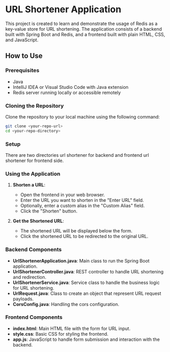 # URL Shortener Application

This project is created to learn and demonstrate the usage of Redis as a key-value store for URL shortening. The application consists of a backend built with Spring Boot and Redis, and a frontend built with plain HTML, CSS, and JavaScript.

## How to Use

### Prerequisites

- Java
- IntelliJ IDEA or Visual Studio Code with Java extension
- Redis server running locally or accessible remotely

### Cloning the Repository

Clone the repository to your local machine using the following command:

```sh
git clone <your-repo-url>
cd <your-repo-directory>
```

### Setup
There are two directories url shortener for backend and frontend url shortener for frontend side.

### Using the Application

1. **Shorten a URL**:
   - Open the frontend in your web browser.
   - Enter the URL you want to shorten in the "Enter URL" field.
   - Optionally, enter a custom alias in the "Custom Alias" field.
   - Click the "Shorten" button.

2. **Get the Shortened URL**:
   - The shortened URL will be displayed below the form.
   - Click the shortened URL to be redirected to the original URL.


### Backend Components

- **UrlShortenerApplication.java**: Main class to run the Spring Boot application.
- **UrlShortenerController.java**: REST controller to handle URL shortening and redirection.
- **UrlShortenerService.java**: Service class to handle the business logic for URL shortening.
- **UrlRequest.java**: Class to create an object that represent URL request payloads.
- **CorsConfig.java**: Handling the cors configuration.

### Frontend Components

- **index.html**: Main HTML file with the form for URL input.
- **style.css**: Basic CSS for styling the frontend.
- **app.js**: JavaScript to handle form submission and interaction with the backend.


